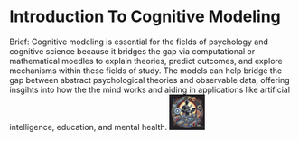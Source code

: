 # Introduction To Cognitive Modeling
Brief:
Cognitive modeling is essential for the fields of psychology and cognitive science because it bridges the gap via computational or mathematical moedles to explain theories, predict outcomes, and explore mechanisms within these fields of study. The models can help bridge the gap between abstract psychological theories and observable data, offering insgihts into how the the mind works and aiding in applications like artificial intelligence, education, and mental health.
<img src="Team_Logo.jpg" alt="Logo" width="12.5%" height="12.5%">
